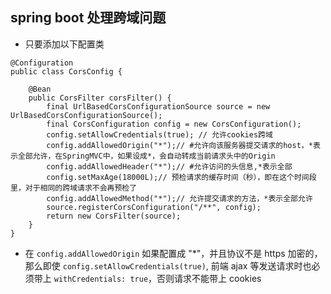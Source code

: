 ## spring boot 处理跨域问题

- 只要添加以下配置类

```
@Configuration
public class CorsConfig {

    @Bean
    public CorsFilter corsFilter() {
        final UrlBasedCorsConfigurationSource source = new UrlBasedCorsConfigurationSource();
        final CorsConfiguration config = new CorsConfiguration();
        config.setAllowCredentials(true); // 允许cookies跨域
        config.addAllowedOrigin("*");// #允许向该服务器提交请求的host，*表示全部允许，在SpringMVC中，如果设成*，会自动转成当前请求头中的Origin
        config.addAllowedHeader("*");// #允许访问的头信息,*表示全部
        config.setMaxAge(18000L);// 预检请求的缓存时间（秒），即在这个时间段里，对于相同的跨域请求不会再预检了
        config.addAllowedMethod("*");// 允许提交请求的方法，*表示全部允许
        source.registerCorsConfiguration("/**", config);
        return new CorsFilter(source);
    }
}
```
- 在 `config.addAllowedOrigin` 如果配置成 "*"，并且协议不是 https 加密的，那么即使 `config.setAllowCredentials(true)`, 前端 ajax 等发送请求时也必须带上 `withCredentials: true`，否则请求不能带上 cookies